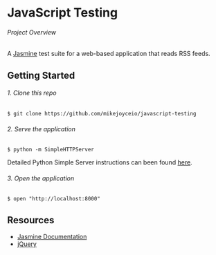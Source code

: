# JavaScript Testing

###### Project Overview

A [Jasmine](https://jasmine.github.io/) test suite for a web-based application that reads RSS feeds.

## Getting Started

###### 1. Clone this repo

```
$ git clone https://github.com/mikejoyceio/javascript-testing
````

###### 2. Serve the application

```
$ python -m SimpleHTTPServer
```

Detailed Python Simple Server instructions can been found [here](https://docs.python.org/2/library/basehttpserver.html).

###### 3. Open the application

```
$ open "http://localhost:8000"
```

## Resources

- [Jasmine Documentation](http://jasmine.github.io/2.1/introduction.html)
- [jQuery](https://api.jquery.com/)
